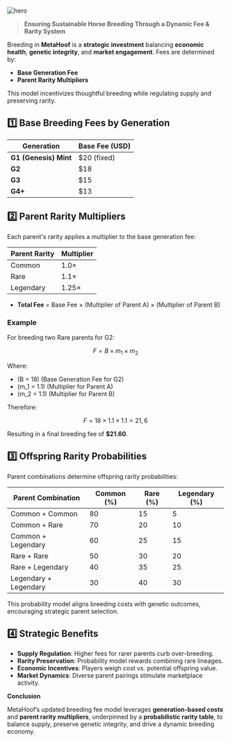 ![hero](/img/banners/BREED_FEE.png)

> **Ensuring Sustainable Horse Breeding Through a Dynamic Fee & Rarity System**

Breeding in **MetaHoof** is a **strategic investment** balancing **economic health**, **genetic integrity**, and **market engagement**. Fees are determined by:

- **Base Generation Fee**
- **Parent Rarity Multipliers**

This model incentivizes thoughtful breeding while regulating supply and preserving rarity.

## 1️⃣ Base Breeding Fees by Generation

| Generation            | Base Fee (USD) |
| --------------------- | -------------- |
| **G1 (Genesis) Mint** | $20 (fixed)    |
| **G2**                | $18            |
| **G3**                | $15            |
| **G4+**               | $13            |

## 2️⃣ Parent Rarity Multipliers

Each parent's rarity applies a multiplier to the base generation fee:

| Parent Rarity | Multiplier |
| ------------- | ---------- |
| Common        | 1.0×       |
| Rare          | 1.1×       |
| Legendary     | 1.25×      |

- **Total Fee** = Base Fee × (Multiplier of Parent A) × (Multiplier of Parent B)

### Example

For breeding two Rare parents for G2:

$$
F = B \times m_1 \times m_2
$$

Where:

- \(B = 18\) (Base Generation Fee for G2)
- \(m_1 = 1.1\) (Multiplier for Parent A)
- \(m_2 = 1.1\) (Multiplier for Parent B)

Therefore:

$$
F = 18 \times 1.1 \times 1.1 = 21,6
$$

Resulting in a final breeding fee of **\$21.60**.

## 3️⃣ Offspring Rarity Probabilities

Parent combinations determine offspring rarity probabilities:

| Parent Combination    | Common (%) | Rare (%) | Legendary (%) |
| --------------------- | ---------- | -------- | ------------- |
| Common + Common       | 80         | 15       | 5             |
| Common + Rare         | 70         | 20       | 10            |
| Common + Legendary    | 60         | 25       | 15            |
| Rare + Rare           | 50         | 30       | 20            |
| Rare + Legendary      | 40         | 35       | 25            |
| Legendary + Legendary | 30         | 40       | 30            |

This probability model aligns breeding costs with genetic outcomes, encouraging strategic parent selection.

## 4️⃣ Strategic Benefits

- **Supply Regulation**: Higher fees for rarer parents curb over-breeding.
- **Rarity Preservation**: Probability model rewards combining rare lineages.
- **Economic Incentives**: Players weigh cost vs. potential offspring value.
- **Market Dynamics**: Diverse parent pairings stimulate marketplace activity.

**Conclusion**  

MetaHoof’s updated breeding fee model leverages **generation-based costs** and **parent rarity multipliers**, underpinned by a **probabilistic rarity table**, to balance supply, preserve genetic integrity, and drive a dynamic breeding economy.
